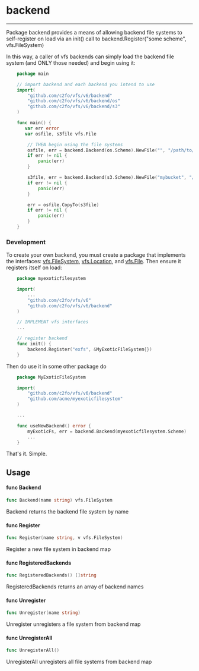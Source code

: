 # backend

---


Package backend provides a means of allowing backend file systems to
self-register on load via an init() call to backend.Register("some scheme",
vfs.FileSystem)

In this way, a caller of vfs backends can simply load the backend file system
(and ONLY those needed) and begin using it:

```go
    package main

    // import backend and each backend you intend to use
    import(
        "github.com/c2fo/vfs/v6/backend"
        "github.com/c2fo/vfs/v6/backend/os"
        "github.com/c2fo/vfs/v6/backend/s3"
    )

    func main() {
       var err error
       var osfile, s3file vfs.File

        // THEN begin using the file systems
        osfile, err = backend.Backend(os.Scheme).NewFile("", "/path/to/file.txt")
        if err != nil {
            panic(err)
        }

        s3file, err = backend.Backend(s3.Scheme).NewFile("mybucket", "/some/file.txt")
        if err != nil {
            panic(err)
        }

        err = osfile.CopyTo(s3file)
        if err != nil {
            panic(err)
        }
    }
```

### Development

To create your own backend, you must create a package that implements the interfaces:
[vfs.FileSystem](../README.md#type-filesystem), [vfs.Location](../README.md#type-location), and 
[vfs.File](../README.md#type-file). Then ensure it registers itself on load:

```go
    package myexoticfilesystem

    import(
        ...
        "github.com/c2fo/vfs/v6"
        "github.com/c2fo/vfs/v6/backend"
    )

    // IMPLEMENT vfs interfaces
    ...

    // register backend
    func init() {
        backend.Register("exfs", &MyExoticFileSystem{})
    }
```

Then do use it in some other package do

```go
    package MyExoticFileSystem

    import(
        "github.com/c2fo/vfs/v6/backend"
        "github.com/acme/myexoticfilesystem"
    )

    ...

    func useNewBackend() error {
        myExoticFs, err = backend.Backend(myexoticfilesystem.Scheme)
        ...
    }
```

That's it. Simple.

## Usage

#### func  Backend

```go
func Backend(name string) vfs.FileSystem
```
Backend returns the backend file system by name

#### func  Register

```go
func Register(name string, v vfs.FileSystem)
```
Register a new file system in backend map

#### func  RegisteredBackends

```go
func RegisteredBackends() []string
```
RegisteredBackends returns an array of backend names

#### func  Unregister

```go
func Unregister(name string)
```
Unregister unregisters a file system from backend map

#### func  UnregisterAll

```go
func UnregisterAll()
```
UnregisterAll unregisters all file systems from backend map
